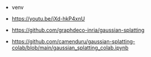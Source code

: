 - venv
- https://youtu.be/jXd-hkP4xnU

- https://github.com/graphdeco-inria/gaussian-splatting
- https://github.com/camenduru/gaussian-splatting-colab/blob/main/gaussian_splatting_colab.ipynb
